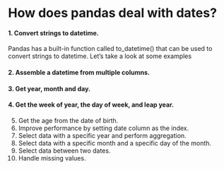 # How does pandas deal with dates? 
#### 1. Convert strings to datetime.<br/>
Pandas has a built-in function called to_datetime() that can be used to convert strings to datetime. Let’s take a look at some examples
#### 2. Assemble a datetime from multiple columns.<br/>
#### 3. Get year, month and day.<br/>
#### 4. Get the week of year, the day of week, and leap year.<br/>
5. Get the age from the date of birth.<br/>
6. Improve performance by setting date column as the index.<br/>
7. Select data with a specific year and perform aggregation.<br/>
8. Select data with a specific month and a specific day of the month.<br/>
9. Select data between two dates.<br/>
10. Handle missing values.<br/>
